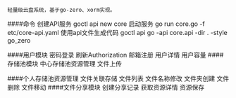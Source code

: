     轻量级云盘系统，基于go-zero、xorm实现。
####命令
    创建API服务
    goctl api new core
    启动服务
    go run core.go -f etc/core-api.yaml
    使用api文件生成代码
    goctl api go -api core.api -dir . -style go_zero

####用户模块
    密码登录
    刷新Authorization
    邮箱注册
    用户详情
    用户容量
####存储池模块
    中心存储池资源管理
    文件上传
   
####个人存储池资源管理
    文件关联存储
    文件列表
    文件名称修改
    文件夹创建
    文件删除
    文件移动
####文件分享模块
    创建分享记录
    获取资源详情
    资源保存